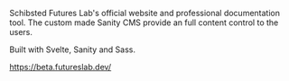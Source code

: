 Schibsted Futures Lab's official website and professional documentation tool. 
The custom made Sanity CMS provide an full content control to the users.

Built with Svelte, Sanity and Sass.

https://beta.futureslab.dev/

